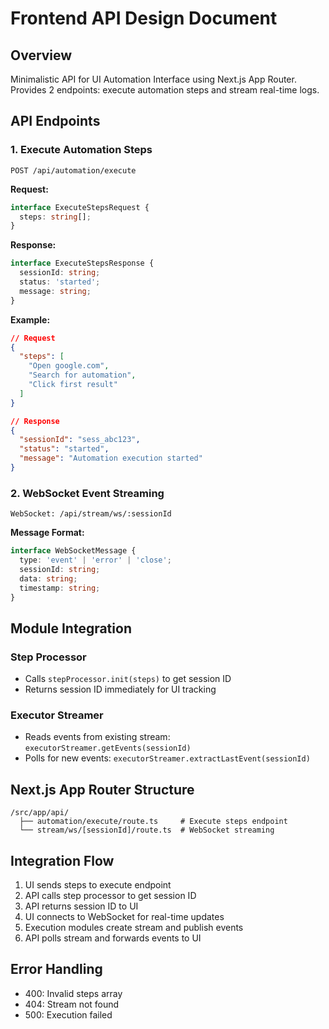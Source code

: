 # Frontend API Design Document

## Overview
Minimalistic API for UI Automation Interface using Next.js App Router. Provides 2 endpoints: execute automation steps and stream real-time logs.

## API Endpoints

### 1. Execute Automation Steps
```
POST /api/automation/execute
```

**Request:**
```typescript
interface ExecuteStepsRequest {
  steps: string[];
}
```

**Response:**
```typescript
interface ExecuteStepsResponse {
  sessionId: string;
  status: 'started';
  message: string;
}
```

**Example:**
```json
// Request
{
  "steps": [
    "Open google.com", 
    "Search for automation",
    "Click first result"
  ]
}

// Response
{
  "sessionId": "sess_abc123",
  "status": "started", 
  "message": "Automation execution started"
}
```

### 2. WebSocket Event Streaming
```
WebSocket: /api/stream/ws/:sessionId
```

**Message Format:**
```typescript
interface WebSocketMessage {
  type: 'event' | 'error' | 'close';
  sessionId: string;
  data: string;
  timestamp: string;
}
```

## Module Integration

### Step Processor
- Calls `stepProcessor.init(steps)` to get session ID
- Returns session ID immediately for UI tracking

### Executor Streamer  
- Reads events from existing stream: `executorStreamer.getEvents(sessionId)`
- Polls for new events: `executorStreamer.extractLastEvent(sessionId)`

## Next.js App Router Structure
```
/src/app/api/
  ├── automation/execute/route.ts     # Execute steps endpoint
  └── stream/ws/[sessionId]/route.ts  # WebSocket streaming
```

## Integration Flow
1. UI sends steps to execute endpoint
2. API calls step processor to get session ID
3. API returns session ID to UI
4. UI connects to WebSocket for real-time updates
5. Execution modules create stream and publish events
6. API polls stream and forwards events to UI

## Error Handling
- 400: Invalid steps array
- 404: Stream not found  
- 500: Execution failed